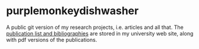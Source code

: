 purplemonkeydishwasher
======================

A public git version of my research projects, i.e. articles and all that. The
[publication list and
bibliographies](http://www.helsinki.fi/~tapirine/publications) are stored in
my university web site, along with pdf versions of the publications.
